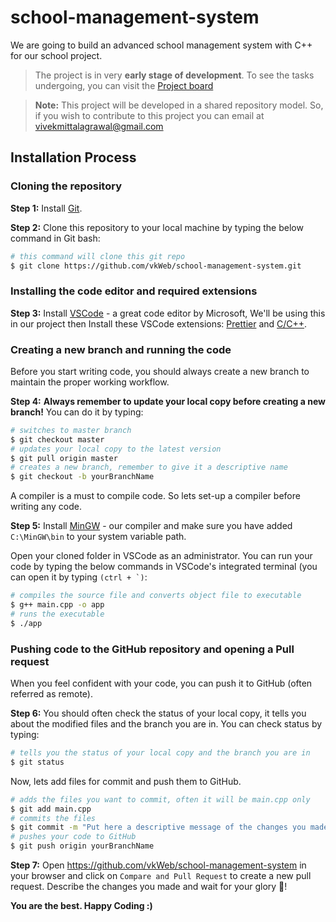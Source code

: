 # school-management-system

We are going to build an advanced school management system with C++ for our school project.

> The project is in very **early stage of development**. To see the tasks undergoing, you can visit the [Project board](https://github.com/vkWeb/school-management-system/projects/1)

> **Note:** This project will be developed in a shared repository model. So, if you wish to contribute to this project you can email at vivekmittalagrawal@gmail.com

## Installation Process

### Cloning the repository

**Step 1:** Install [Git](https://git-scm.com/).

**Step 2:** Clone this repository to your local machine by typing the below command in Git bash:

```bash
# this command will clone this git repo
$ git clone https://github.com/vkWeb/school-management-system.git
```

### Installing the code editor and required extensions

**Step 3:** Install [VSCode](https://code.visualstudio.com/) - a great code editor by Microsoft, We'll be using this in our project then Install these VSCode extensions: [Prettier](https://marketplace.visualstudio.com/items?itemName=esbenp.prettier-vscode) and [C/C++](https://marketplace.visualstudio.com/items?itemName=ms-vscode.cpptools).

### Creating a new branch and running the code

Before you start writing code, you should always create a new branch to maintain the proper working workflow.

**Step 4:** **Always remember to update your local copy before creating a new branch!** You can do it by typing:

```bash
# switches to master branch
$ git checkout master
# updates your local copy to the latest version
$ git pull origin master
# creates a new branch, remember to give it a descriptive name
$ git checkout -b yourBranchName
```

A compiler is a must to compile code. So lets set-up a compiler before writing any code.

**Step 5:** Install [MinGW](http://www.mingw.org/) - our compiler and make sure you have added `C:\MinGW\bin` to your system variable path.

Open your cloned folder in VSCode as an administrator. You can run your code by typing the below commands in VSCode's integrated terminal (you can open it by typing `` (ctrl + `) ``:

```bash
# compiles the source file and converts object file to executable
$ g++ main.cpp -o app
# runs the executable
$ ./app
```

### Pushing code to the GitHub repository and opening a Pull request

When you feel confident with your code, you can push it to GitHub (often referred as remote).

**Step 6:** You should often check the status of your local copy, it tells you about the modified files and the branch you are in. You can check status by typing:

```bash
# tells you the status of your local copy and the branch you are in
$ git status
```

Now, lets add files for commit and push them to GitHub.

```bash
# adds the files you want to commit, often it will be main.cpp only
$ git add main.cpp
# commits the files
$ git commit -m "Put here a descriptive message of the changes you made"
# pushes your code to GitHub
$ git push origin yourBranchName
```

**Step 7:** Open https://github.com/vkWeb/school-management-system in your browser and click on `Compare and Pull Request` to create a new pull request. Describe the changes you made and wait for your glory :tada:!

**You are the best. Happy Coding :)**
